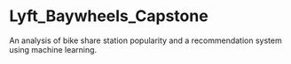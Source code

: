 # Lyft_Baywheels_Capstone
An analysis of bike share station popularity and a recommendation system using machine learning.
